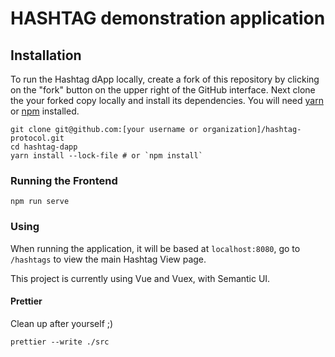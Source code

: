 # HASHTAG demonstration application

## Installation

To run the Hashtag dApp locally, create a fork of this repository by clicking on the "fork" button on the upper right of the GitHub interface. Next clone the your forked copy locally and install its dependencies. You will need [yarn](https://yarnpkg.com/lang/en/docs/install/) or [npm](https://docs.npmjs.com/cli/install) installed.

```
git clone git@github.com:[your username or organization]/hashtag-protocol.git
cd hashtag-dapp
yarn install --lock-file # or `npm install`
```

### Running the Frontend

```
npm run serve
```

### Using

When running the application, it will be based at `localhost:8080`, go to `/hashtags` to view the main Hashtag View page.

This project is currently using Vue and Vuex, with Semantic UI.

#### Prettier

Clean up after yourself ;)

`prettier --write ./src`
